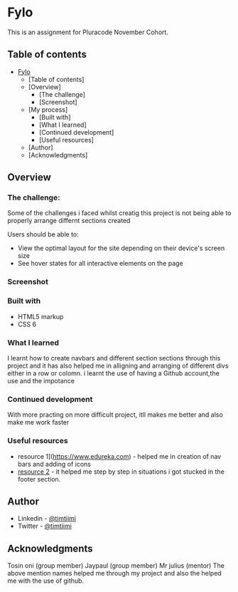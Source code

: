 # Fylo

This is an assignment for Pluracode November Cohort.

## Table of contents

- [Fylo](#tittle)
  - [Table of contents]
  - [Overview]
    - [The challenge]
    - [Screenshot]
  - [My process]
    - [Built with]
    - [What I learned]
    - [Continued development]
    - [Useful resources]
  - [Author]
  - [Acknowledgments]



## Overview

### The challenge:
Some of the challenges i faced whilst creatig this project is not being able to properly arrange differnt sections created

Users should be able to:

- View the optimal layout for the site depending on their device's screen size
- See hover states for all interactive elements on the page

### Screenshot




### Built with

- HTML5 markup
- CSS 6



### What I learned

I learnt how to create navbars and different section sections through this project and it has also helped me in alligning and arranging
of different divs either in a row or colomn.
i learnt the use of having a Github account,the use and the impotance



### Continued development

With more practing on more difficult project, itll makes me better and also make me work faster


### Useful resources

- resource 1](https://www.edureka.com) - helped me in creation of nav bars and adding of icons
- [resource 2](https://www.w3schools.com) - it helped me step by step in situations i got stucked in the footer section.


## Author

- Linkedin - [@timtiimi](https://www.linkedin.com/in/timtiimi)
- Twitter - [@timtiimi](https://www.twitter.com/timtiimi)



## Acknowledgments

Tosin oni (group member)
Jaypaul (group member)
Mr julius (mentor)
  The above mention names helped me through my project and also the helped me with the use of github.
